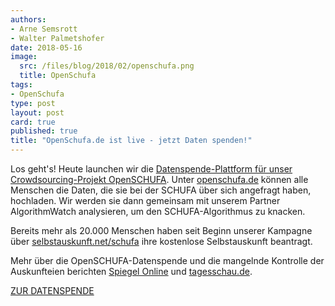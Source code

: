 ```yaml
---
authors: 
- Arne Semsrott
- Walter Palmetshofer
date: 2018-05-16
image:
  src: /files/blog/2018/02/openschufa.png
  title: OpenSchufa
tags:
- OpenSchufa
type: post
layout: post
card: true
published: true
title: "OpenSchufa.de ist live - jetzt Daten spenden!" 
---
```


Los geht's! Heute launchen wir die [Datenspende-Plattform für unser Crowdsourcing-Projekt OpenSCHUFA](https://www.openschufa.de). Unter [openschufa.de](https://www.openschufa.de) können alle Menschen die Daten, die sie bei der SCHUFA über sich angefragt haben, hochladen. Wir werden sie dann gemeinsam mit unserem Partner AlgorithmWatch analysieren, um den SCHUFA-Algorithmus zu knacken.

Bereits mehr als 20.000 Menschen haben seit Beginn unserer Kampagne über [selbstauskunft.net/schufa](https://selbstauskunft.net/schufa) ihre kostenlose Selbstauskunft beantragt. 

Mehr über die OpenSCHUFA-Datenspende und die mangelnde Kontrolle der Auskunfteien berichten [Spiegel Online](http://www.spiegel.de/wirtschaft/service/schufa-wirtschaftsauskunfteien-zahlen-kontroll-gutachten-selbst-a-1207678.html) und [tagesschau.de](https://www.tagesschau.de/wirtschaft/auskunfteien-101.html).

[ZUR DATENSPENDE](https://www.openschufa.de/)

